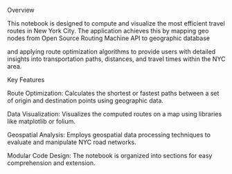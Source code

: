 Overview

This notebook is designed to compute and visualize the most efficient travel routes in New York City. The application achieves this by mapping geo nodes from Open Source Routing Machine API to geographic database 

and applying route optimization algorithms to provide users with detailed insights into transportation paths, distances, and travel times within the NYC area.

Key Features

Route Optimization: Calculates the shortest or fastest paths between a set of origin and destination points using geographic data.

Data Visualization: Visualizes the computed routes on a map using libraries like matplotlib or folium.

Geospatial Analysis: Employs geospatial data processing techniques to evaluate and manipulate NYC road networks.

Modular Code Design: The notebook is organized into sections for easy comprehension and extension.

